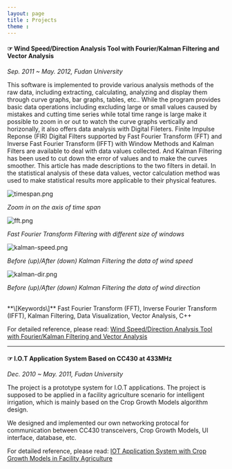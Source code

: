 ```yaml
---
layout: page
title : Projects
theme :
---
```



#### ☞  Wind Speed/Direction Analysis Tool with Fourier/Kalman Filtering and Vector Analysis

*Sep. 2011 ~ May. 2012, Fudan University*

This software is implemented to provide various analysis methods of the raw data, including extracting, calculating, analyzing and display them through curve graphs, bar graphs, tables, etc.. While the program provides basic data operations including excluding large or small values caused by mistakes and cutting time series while total time range is large make it possible to zoom in or out to watch the curve graphs vertically and horizonally, it also offers data analysis with Digital Fileters. Finite Impulse Reponse (FIR) Digital Filters supported by Fast Fourier Transform (FFT) and Inverse Fast Fourier Transform (IFFT) with Window Methods and Kalman Filters are available to deal with data values collected. And Kalman Filtering has been used to cut down the error of values and to make the curves smoother. This article has made descriptions to the two filters in detail. In the statistical analysis of these data values, vector calculation method was used to make statistical results more applicable to their physical features.

![timespan.png]({{BASE_PATH}}/images/projects/timespan.png)

*Zoom in on the axis of time span*

![fft.png]({{BASE_PATH}}/images/projects/fft.png)

*Fast Fourier Transform Filtering with different size of windows*
    
![kalman-speed.png]({{BASE_PATH}}/images/projects/kalman-speed.png)

*Before (up)/After (down) Kalman Filtering the data of wind speed*

![kalman-dir.png]({{BASE_PATH}}/images/projects/kalman-dir.png)

*Before (up)/After (down) Kalman Filtering the data of wind direction*

<br />
**\[Keywords\]**  Fast  Fourier  Transform  (FFT),  Inverse  Fourier Transform (IFFT), Kalman Filtering, Data Visualization, Vector Analysis, C++

For detailed reference, please read: [Wind Speed/Direction Analysis Tool with Fourier/Kalman Filtering and Vector Analysis]({{BASE_PATH}}/files/GraduationThesis.pdf)

--------------------------------------------------------------------------------------------

#### ☞  I.O.T Application System Based on CC430 at 433MHz

*Dec. 2010 ~ May. 2011, Fudan University*

The project is a prototype system for I.O.T applications. The project is supposed to be applied in a facility agriculture scenario for intelligent irrigation, which is mainly based on the Crop Growth Models algorithm design. 

We designed and implemented our own networking protocal for communication between CC430 transceivers, Crop Growth Models, UI interface, database, etc. 

For detailed reference, please read: [IOT Application System with Crop Growth Models in Facility Agriculture](http://ieeexplore.ieee.org/xpl/articleDetails.jsp?tp=&arnumber=6316590&searchWithin%3Dp_Authors%3A.QT.Xiangyu+Hu.QT.)
